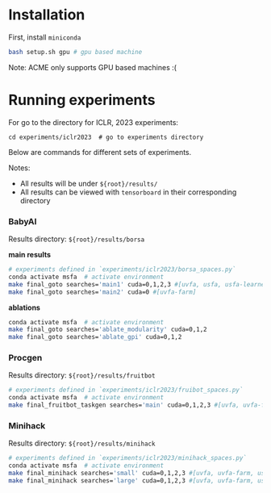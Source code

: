 # Installation 

First, install `miniconda`

```bash
bash setup.sh gpu # gpu based machine
```
Note: ACME only supports GPU based machines :(



# Running experiments

For go to the directory for ICLR, 2023 experiments:
```
cd experiments/iclr2023  # go to experiments directory
```
Below are commands for different sets of experiments. 

Notes:

* All results will be under `${root}/results/`
* All results can be viewed with `tensorboard` in their corresponding directory

### BabyAI
Results directory: `${root}/results/borsa`

**main results**

```bash
# experiments defined in `experiments/iclr2023/borsa_spaces.py`
conda activate msfa  # activate environment
make final_goto searches='main1' cuda=0,1,2,3 #[uvfa, usfa, usfa-learnerd, msfa]
make final_goto searches='main2' cuda=0 #[uvfa-farm]
```

**ablations**
```bash
conda activate msfa  # activate environment
make final_goto searches='ablate_modularity' cuda=0,1,2
make final_goto searches='ablate_gpi' cuda=0,1,2
```

### Procgen
Results directory: `${root}/results/fruitbot`

```bash
# experiments defined in `experiments/iclr2023/fruibot_spaces.py`
conda activate msfa  # activate environment
make final_fruitbot_taskgen searches='main' cuda=0,1,2,3 #[uvfa, uvfa-farm, usfa-learnerd, msfa]
```


### Minihack
Results directory: `${root}/results/minihack`

```bash
# experiments defined in `experiments/iclr2023/minihack_spaces.py`
conda activate msfa  # activate environment
make final_minihack searches='small' cuda=0,1,2,3 #[uvfa, uvfa-farm, usfa-learnerd, msfa]
make final_minihack searches='large' cuda=0,1,2,3 #[uvfa, uvfa-farm, usfa-learnerd, msfa]
```



